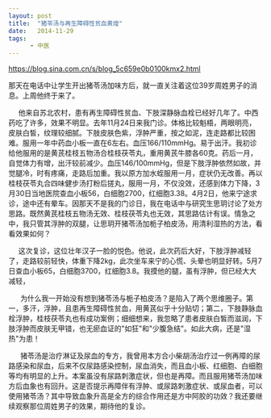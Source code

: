 ```yaml
---
layout: post
title:  "猪苓汤与再生障碍性贫血黄煌"
date:   2014-11-29
tags:
      - 中医
---
```



https://blog.sina.com.cn/s/blog_5c659e0b0100kmx2.html



那天在电话中让学生开出猪苓汤加味方后，就一直关注着这位39岁周姓男子的消息。上周他终于来了。



   
 他来自苏北农村，患有再生障碍性贫血、下肢深静脉血栓已经好几年了。中西药吃了许多，效果不明显。去年11月24日来我门诊。体格比较魁梧，两眼明亮，皮肤白皙，纹理较细腻。下肢皮肤色紫，浮肿严重，按之如泥，连走路都比较困难。服用一年中药血小板一直在6左右。血压166/110mmHg。易于出汗。我初诊给他服用的是黄芪桂枝五物汤合桂枝茯苓丸，重用黄芪牛膝各60克。药后一月，自觉体力有增，出汗较前减少。血压146/100mmHg，但是下肢浮肿依然如故，并觉腿冷，时有疼痛，走路后加重。我以原方加水蛭服用一月，症状仍无改善。再以桂枝茯苓丸合四味健步汤打粉后搓丸，服用一月，不仅没效，还感到体力下降，3月30日当地医院查血小板56，白细胞2700，红细胞3.38。4月2日，他来宁途求诊，途中还有晕车。因那天不是我的门诊日，我在电话中与研究生思玥讨论了处方思路。既然黄芪桂枝五物汤无效、桂枝茯苓丸也无效，其思路估计有误。情急之中，我只管其浮肿的双腿，让思玥开猪苓汤加栀子柏皮汤，用清利湿热的方法，看看效果如何？



   
 这次复诊，这位壮年汉子一脸的悦色。他说，此次药后大好，下肢浮肿减轻了，走路较前轻快，体重下降2kg，此次坐车来宁的心慌、头晕也明显好转。5月7日查血小板65，白细胞3700，红细胞3.8。我摸他的腿，虽有浮肿，但已经大大减轻，



     
为什么我一开始没有想到猪苓汤与栀子柏皮汤？是陷入了两个思维圈子。第一，多汗，浮肿，且患再生障碍性贫血，用黄芪似乎十分贴切；第二，下肢静脉血栓浮肿，桂枝茯苓丸也有成功案例；细细想来，我忽略了患者皮肤白皙而滋润，下肢浮肿而皮肤无甲错，也无瘀血证的"如狂"和"少腹急结"。如此大病，还是"湿热"为患！



     
猪苓汤是治疗淋证及尿血的专方，我曾用本方合小柴胡汤治疗过一例再障的尿路感染和尿血，后来不仅尿路感染控制，尿血消失，而且血小板、红细胞、白细胞等均有明显的上升。本案虽没有尿路刺激症状，但也是再障。而且服用猪苓汤加味方后血象也有回升。这是否提示再障伴有浮肿、或尿路刺激症状、或尿血者，可以使用猪苓汤？其中导致血象升高是全方的综合作用还是方中阿胶的功效？我还要继续观察那位周姓男子的效果，期待他的复诊。

